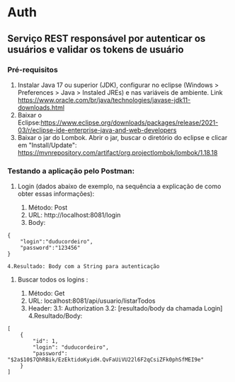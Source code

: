 # Auth
## Serviço REST responsável por autenticar os usuários e validar os tokens de usuário


### Pré-requisitos
1. Instalar Java 17 ou superior (JDK), configurar no eclipse (Windows > Preferences > Java > Instaled JREs) e nas variáveis de ambiente. Link https://www.oracle.com/br/java/technologies/javase-jdk11-downloads.html
2. Baixar o Eclipse:https://www.eclipse.org/downloads/packages/release/2021-03/r/eclipse-ide-enterprise-java-and-web-developers
3. Baixar o jar do Lombok. Abrir o jar, buscar o diretório do eclipse e clicar em "Install/Update": https://mvnrepository.com/artifact/org.projectlombok/lombok/1.18.18

### Testando a aplicação pelo Postman:
1. Login (dados abaixo de exemplo, na sequência a explicação de como obter essas informações): 
	
	1. Método: Post
	2. URL: http://localhost:8081/login
	3. Body:
```
{
    "login":"duducordeiro",
    "password":"123456"
}
```
	4.Resultado: Body com a String para autenticação

1. Buscar todos os logins : 
	
	1. Método: Get
	2. URL: localhost:8081/api/usuario/listarTodos
	3. Header:
		3.1: Authorization
		3.2: [resultado/body  da chamada Login]
	4.Resultado/Body:
```
[
    {
        "id": 1,
        "login": "duducordeiro",
        "password": "$2a$10$7QhRBik/EzEktidoKyidH.QvFaUiVU22l6F2qCsiZFk0phSfMEI9e"
    }
]
```

